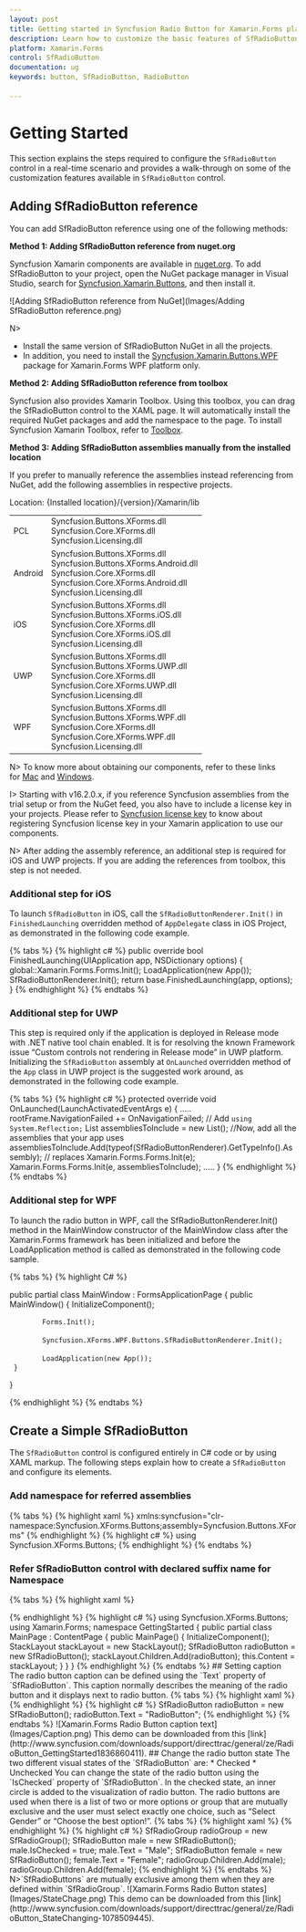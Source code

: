 ```yaml
---
layout: post
title: Getting started in Syncfusion Radio Button for Xamarin.Forms platform
description: Learn how to customize the basic features of SfRadioButton
platform: Xamarin.Forms
control: SfRadioButton
documentation: ug 
keywords: button, SfRadioButton, RadioButton

---
```


# Getting Started

This section explains the steps required to configure the `SfRadioButton` control in a real-time scenario and provides a walk-through on some of the customization features available in `SfRadioButton` control.

## Adding SfRadioButton reference

You can add SfRadioButton reference using one of the following methods:

**Method 1: Adding SfRadioButton reference from nuget.org**

Syncfusion Xamarin components are available in [nuget.org](https://www.nuget.org/). To add SfRadioButton to your project, open the NuGet package manager in Visual Studio, search for [Syncfusion.Xamarin.Buttons](https://www.nuget.org/packages/Syncfusion.Xamarin.Buttons), and then install it.

![Adding SfRadioButton reference from NuGet](Images/Adding SfRadioButton reference.png)

N> 
* Install the same version of SfRadioButton NuGet in all the projects.
* In addition, you need to install the [Syncfusion.Xamarin.Buttons.WPF]() package for Xamarin.Forms WPF platform only.

**Method 2: Adding SfRadioButton reference from toolbox**

Syncfusion also provides Xamarin Toolbox. Using this toolbox, you can drag the SfRadioButton control to the XAML page. It will automatically install the required NuGet packages and add the namespace to the page. To install Syncfusion Xamarin Toolbox, refer to [Toolbox](https://help.syncfusion.com/xamarin/utility#toolbox).

**Method 3: Adding SfRadioButton assemblies manually from the installed location**

If you prefer to manually reference the assemblies instead referencing from NuGet, add the following assemblies in respective projects.

Location: {Installed location}/{version}/Xamarin/lib

<table>
<tr>
<td>PCL</td>
<td>Syncfusion.Buttons.XForms.dll<br/>Syncfusion.Core.XForms.dll<br/>Syncfusion.Licensing.dll<br/></td>
</tr>
<tr>
<td>Android</td>
<td>Syncfusion.Buttons.XForms.dll<br/>Syncfusion.Buttons.XForms.Android.dll<br/>Syncfusion.Core.XForms.dll<br/>Syncfusion.Core.XForms.Android.dll<br/>Syncfusion.Licensing.dll<br/></td>
</tr>
<tr>
<td>iOS</td>
<td>Syncfusion.Buttons.XForms.dll<br/>Syncfusion.Buttons.XForms.iOS.dll<br/>Syncfusion.Core.XForms.dll<br/>Syncfusion.Core.XForms.iOS.dll<br/>Syncfusion.Licensing.dll<br/></td>
</tr>
<tr>
<td>UWP</td>
<td>Syncfusion.Buttons.XForms.dll<br/>Syncfusion.Buttons.XForms.UWP.dll<br/>Syncfusion.Core.XForms.dll<br/>Syncfusion.Core.XForms.UWP.dll<br/>Syncfusion.Licensing.dll<br/></td>
</tr>
<tr>
<td>WPF</td>
<td>Syncfusion.Buttons.XForms.dll<br/>Syncfusion.Buttons.XForms.WPF.dll<br/>Syncfusion.Core.XForms.dll<br/>Syncfusion.Core.XForms.WPF.dll<br/>Syncfusion.Licensing.dll<br/></td>
</tr>
</table>

N> To know more about obtaining our components, refer to these links for [Mac](https://help.syncfusion.com/xamarin/introduction/download-and-installation/mac/) and [Windows](https://help.syncfusion.com/xamarin/introduction/download-and-installation/windows/).

I> Starting with v16.2.0.x, if you reference Syncfusion assemblies from the trial setup or from the NuGet feed, you also have to include a license key in your projects. Please refer to [Syncfusion license key](https://help.syncfusion.com/common/essential-studio/licensing/license-key/) to know about registering Syncfusion license key in your Xamarin application to use our components.

N> After adding the assembly reference, an additional step is required for iOS and UWP projects. If you are adding the references from toolbox, this step is not needed.

### Additional step for iOS
To launch `SfRadioButton` in iOS, call the `SfRadioButtonRenderer.Init()` in `FinishedLaunching` overridden method of `AppDelegate` class in iOS Project, as demonstrated in the following code example.

{% tabs %}
{% highlight c# %}
public override bool FinishedLaunching(UIApplication app, NSDictionary options)
{
    global::Xamarin.Forms.Forms.Init();
    LoadApplication(new App());
    SfRadioButtonRenderer.Init();
    return base.FinishedLaunching(app, options);
}
{% endhighlight %}
{% endtabs %}

### Additional step for UWP
This step is required only if the application is deployed in Release mode with .NET native tool chain enabled. It is for resolving the known Framework issue “Custom controls not rendering in Release mode” in UWP platform. Initializing the `SfRadioButton` assembly at `OnLaunched` overridden method of the `App` class in UWP project is the suggested work around, as demonstrated in the following code example.

{% tabs %}
{% highlight c# %}
protected override void OnLaunched(LaunchActivatedEventArgs e)
{
    ..... 
    rootFrame.NavigationFailed += OnNavigationFailed;
    // Add `using System.Reflection;` 
    List<Assembly> assembliesToInclude = new List<Assembly>();
    //Now, add all the assemblies that your app uses 
    assembliesToInclude.Add(typeof(SfRadioButtonRenderer).GetTypeInfo().Assembly);
    // replaces Xamarin.Forms.Forms.Init(e);
    Xamarin.Forms.Forms.Init(e, assembliesToInclude);
    ..... 
}
{% endhighlight %}
{% endtabs %}

### Additional step for WPF

To launch the radio button in WPF, call the SfRadioButtonRenderer.Init() method in the MainWindow constructor of the MainWindow class after the Xamarin.Forms framework has been initialized and before the LoadApplication method is called as demonstrated in the following code sample.

{% tabs %}
{% highlight C# %} 

public partial class MainWindow : FormsApplicationPage
{
     public MainWindow()
     { 
            InitializeComponent();

            Forms.Init();

			Syncfusion.XForms.WPF.Buttons.SfRadioButtonRenderer.Init();

            LoadApplication(new App());
     }
}

{% endhighlight %}
{% endtabs %}

## Create a Simple SfRadioButton
The `SfRadioButton` control is configured entirely in C# code or by using XAML markup. The following steps explain how to create a `SfRadioButton` and configure its elements.

### Add namespace for referred assemblies

{% tabs %}
{% highlight xaml %}
xmlns:syncfusion="clr-namespace:Syncfusion.XForms.Buttons;assembly=Syncfusion.Buttons.XForms"
{% endhighlight %}
{% highlight c# %}
using Syncfusion.XForms.Buttons;
{% endhighlight %}
{% endtabs %}

### Refer SfRadioButton control with declared suffix name for Namespace

{% tabs %}
{% highlight xaml %}
<?xml version="1.0" encoding="utf-8">
<ContentPage xmlns="http://xamarin.com/schemas/2014/forms"
             xmlns:x="http://schemas.microsoft.com/winfx/2009/xaml"
             xmlns:local="clr-namespace:GettingStarted"
	     xmlns:syncfusion="clr-namespace:Syncfusion.XForms.Buttons;assembly=Syncfusion.Buttons.XForms" 
	     x:Class="GettingStarted.MainPage">
<ContentPage.Content>
  <StackLayout>
     <syncfusion:SfRadioButton x:Name="radioButton"/>        
</StackLayout>
</ContentPage.Content>
</ContentPage>

{% endhighlight %}
{% highlight c# %}
using Syncfusion.XForms.Buttons;
using Xamarin.Forms;
namespace GettingStarted
{
    public partial class MainPage : ContentPage
    {
        public MainPage()
        {
            InitializeComponent();
            StackLayout stackLayout = new StackLayout();
            SfRadioButton radioButton = new SfRadioButton();
            stackLayout.Children.Add(radioButton);
            this.Content = stackLayout;
        }
    }
}
{% endhighlight %}
{% endtabs %}

## Setting caption

The radio button caption can be defined using the `Text` property of `SfRadioButton`. This caption normally describes the meaning of the radio button and it displays next to radio button.
 
{% tabs %}
{% highlight xaml %}
<syncfusion:SfRadioButton x:Name="radioButton" Text="RadioButton"/>
{% endhighlight %}
{% highlight c# %}
SfRadioButton radioButton = new SfRadioButton();
radioButton.Text = "RadioButton";
{% endhighlight %}
{% endtabs %}

![Xamarin.Forms Radio Button caption text](Images/Caption.png)

This demo can be downloaded from this [link](http://www.syncfusion.com/downloads/support/directtrac/general/ze/RadioButton_GettingStarted1836860411).

## Change the radio button state

The two different visual states of the `SfRadioButton` are:

* Checked
* Unchecked

You can change the state of the radio button using the `IsChecked` property of `SfRadioButton`. In the checked state, an inner circle is added to the visualization of radio button.
The radio buttons are used when there is a list of two or more options or group that are mutually exclusive and the user must select exactly one choice, such as “Select Gender” or “Choose the best option!”.

{% tabs %}
{% highlight xaml %}
<syncfusion:SfRadioGroup x:Name="radioGroup">
     <syncfusion:SfRadioButton x:Name="male" Text="Male" IsChecked="True"/>
     <syncfusion:SfRadioButton x:Name="female" Text="Female"/>
</syncfusion:SfRadioGroup>
{% endhighlight %}
{% highlight c# %}
SfRadioGroup radioGroup = new SfRadioGroup();
SfRadioButton male = new SfRadioButton();
male.IsChecked = true;
male.Text = "Male";
SfRadioButton female = new SfRadioButton();
female.Text = "Female";
radioGroup.Children.Add(male);
radioGroup.Children.Add(female);
{% endhighlight %}
{% endtabs %}

N>`SfRadioButtons` are mutually exclusive among them when they are defined within `SfRadioGroup`.

![Xamarin.Forms Radio Button states](Images/StateChage.png)

This demo can be downloaded from this [link](http://www.syncfusion.com/downloads/support/directtrac/general/ze/RadioButton_StateChanging-1078509445).
